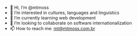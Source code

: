 - 👋 Hi, I’m @mtmoss
- 👀 I’m interested in cultures, languages and linguistics
- 🌱 I’m currently learning web development
- 💞️ I’m looking to collaborate on software internationalization
- 📫 How to reach me: mt@mtmoss.com.br

<!---
mtmoss/mtmoss is a ✨ special ✨ repository because its `README.md` (this file) appears on your GitHub profile.
You can click the Preview link to take a look at your changes.
--->
